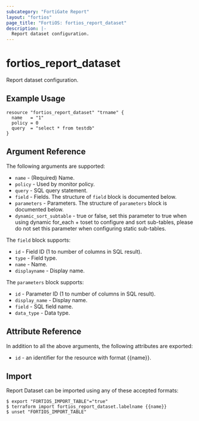 ```yaml
---
subcategory: "FortiGate Report"
layout: "fortios"
page_title: "FortiOS: fortios_report_dataset"
description: |-
  Report dataset configuration.
---
```


# fortios_report_dataset
Report dataset configuration.

## Example Usage

```hcl
resource "fortios_report_dataset" "trname" {
  name   = "1"
  policy = 0
  query  = "select * from testdb"
}
```

## Argument Reference


The following arguments are supported:

* `name` - (Required) Name.
* `policy` - Used by monitor policy.
* `query` - SQL query statement.
* `field` - Fields. The structure of `field` block is documented below.
* `parameters` - Parameters. The structure of `parameters` block is documented below.
* `dynamic_sort_subtable` - true or false, set this parameter to true when using dynamic for_each + toset to configure and sort sub-tables, please do not set this parameter when configuring static sub-tables.

The `field` block supports:

* `id` - Field ID (1 to number of columns in SQL result).
* `type` - Field type.
* `name` - Name.
* `displayname` - Display name.

The `parameters` block supports:

* `id` - Parameter ID (1 to number of columns in SQL result).
* `display_name` - Display name.
* `field` - SQL field name.
* `data_type` - Data type.


## Attribute Reference

In addition to all the above arguments, the following attributes are exported:
* `id` - an identifier for the resource with format {{name}}.

## Import

Report Dataset can be imported using any of these accepted formats:
```
$ export "FORTIOS_IMPORT_TABLE"="true"
$ terraform import fortios_report_dataset.labelname {{name}}
$ unset "FORTIOS_IMPORT_TABLE"
```
